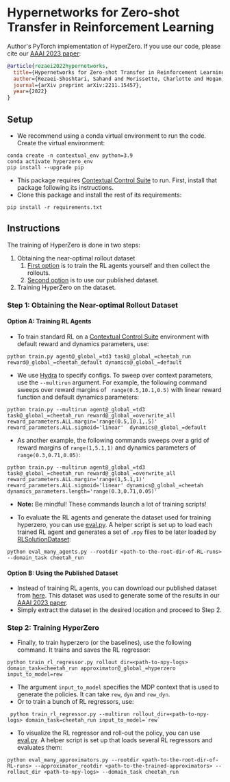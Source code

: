 # Hypernetworks for Zero-shot Transfer in Reinforcement Learning
Author's PyTorch implementation of HyperZero. If you use our code, please cite our [AAAI 2023 paper](https://arxiv.org/abs/2211.15457):

```bib
@article{rezaei2022hypernetworks,
  title={Hypernetworks for Zero-shot Transfer in Reinforcement Learning},
  author={Rezaei-Shoshtari, Sahand and Morissette, Charlotte and Hogan, Francois Robert and Dudek, Gregory and Meger, David},
  journal={arXiv preprint arXiv:2211.15457},
  year={2022}
}
```

## Setup
* We recommend using a conda virtual environment to run the code.
Create the virtual environment:
```commandline
conda create -n contextual_env python=3.9
conda activate hyperzero_env
pip install --upgrade pip
```
* This package requires [Contextual Control Suite](https://github.com/SAIC-MONTREAL/contextual-control-suite) 
to run. First, install that package following its instructions.
* Clone this package and install the rest of its requirements:
```commandline
pip install -r requirements.txt
```

## Instructions
The training of HyperZero is done in two steps:
1. Obtaining the near-optimal rollout dataset 
   1. [First option](https://github.com/SAIC-MONTREAL/hyperzero#option-a-training-rl-agents) is to train the RL agents yourself and then collect the rollouts. 
   2. [Second option](https://github.com/SAIC-MONTREAL/hyperzero#option-b-using-the-published-dataset) is to use our published dataset.
2. Training HyperZero on the dataset.

### Step 1: Obtaining the Near-optimal Rollout Dataset 

#### Option A: Training RL Agents
* To train standard RL on a [Contextual Control Suite](https://github.com/SAIC-MONTREAL/contextual-control-suite) environment with default reward and dynamics parameters, use:
```commandline
python train.py agent@_global_=td3 task@_global_=cheetah_run reward@_global_=cheetah_default dynamics@_global_=default
```
* We use [Hydra](https://github.com/facebookresearch/hydra) to specify configs. To sweep over context parameters,
use the `--multirun` argument. For example, the following command sweeps over reward margins of ` range(0.5,10.1,0.5)` 
with linear reward function and default dynamics parameters:
```commandline
python train.py --multirun agent@_global_=td3 task@_global_=cheetah_run reward@_global_=overwrite_all reward_parameters.ALL.margin='range(0.5,10.1,.5)' reward_parameters.ALL.sigmoid='linear'  dynamics@_global_=default
```
* As another example, the following commands sweeps over a grid of reward margins of `range(1,5.1,1)` and dynamics 
parameters of `range(0.3,0.71,0.05)`:
```commandline
python train.py --multirun agent@_global_=td3 task@_global_=cheetah_run reward@_global_=overwrite_all reward_parameters.ALL.margin='range(1,5.1,1)' reward_parameters.ALL.sigmoid='linear' dynamics@_global_=cheetah dynamics_parameters.length='range(0.3,0.71,0.05)'
```
* **Note:** Be mindful! These commands launch a lot of training scripts! 

* To evaluate the RL agents and generate the dataset used for training hyperzero, you can use [eval.py](eval.py). 
A helper script is set up to load each trained RL agent and generates a set of `.npy` files to be later loaded 
by [RLSolutionDataset](utils/dataset.py):
```commandline
python eval_many_agents.py --rootdir <path-to-the-root-dir-of-RL-runs> --domain_task cheetah_run
```

#### Option B: Using the Published Dataset
* Instead of training RL agents, you can download our published dataset from 
[here](https://mcgill-my.sharepoint.com/:f:/g/personal/sahand_rezaei-shoshtari_mail_mcgill_ca/EhDgTXh3v-pIhTHZXM1xaz0BMWT-N8jNheVm2156mhbZdA?e=hMu4N1). 
This dataset was used to generate some of the results in our [AAAI 2023 paper](https://arxiv.org/abs/2211.15457).
* Simply extract the dataset in the desired location and proceed to Step 2.

### Step 2: Training HyperZero
* Finally, to train hyperzero (or the baselines), use the following command. It trains and saves the RL regressor:
```commandline
python train_rl_regressor.py rollout_dir=<path-to-npy-logs> domain_task=cheetah_run approximator@_global_=hyperzero input_to_model=rew
```
* The argument `input_to_model` specifies the MDP context that is used to generate the policies. It can take `rew`, 
`dyn` and `rew_dyn`.
* Or to train a bunch of RL regressors, use:
```commandline
 python train_rl_regressor.py --multirun rollout_dir=<path-to-npy-logs> domain_task=cheetah_run input_to_model=`rew`
```
* To visualize the RL regressor and roll-out the policy, you can use [eval.py](eval.py). A helper script is set up that
loads several RL regressors and evaluates them:
```commandline
python eval_many_approximators.py --rootdir <path-to-the-root-dir-of-RL-runs> --approximator_rootdir <path-to-the-trained-approximators> --rollout_dir <path-to-npy-logs> --domain_task cheetah_run
```

